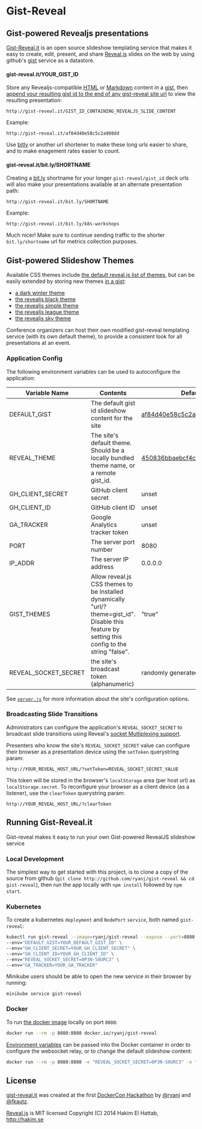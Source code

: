 # Gist-Reveal

## Gist-powered Revealjs presentations

[Gist-Reveal.it](http://gist-reveal.it/) is an open source slideshow templating service that makes it easy to create, edit, present, and share [Reveal.js](https://github.com/hakimel/reveal.js) slides on the web by using github's [gist](http://gist.github.com) service as a datastore.

#### gist-reveal.it/YOUR_GIST_ID

Store any Revealjs-compatible [HTML](https://github.com/hakimel/reveal.js#markup) or [Markdown](https://github.com/hakimel/reveal.js#markdown) content in a [gist](http://gist.github.com), then [append your resulting gist id to the end of any gist-reveal site url](http://gist-reveal.it/af84d40e58c5c2a908dd#/try-it) to view the resulting presentation:

    http://gist-reveal.it/GIST_ID_CONTAINING_REVEALJS_SLIDE_CONTENT
    
Example:

    http://gist-reveal.it/af84d40e58c5c2a908dd

Use [bitly](http://bit.ly) or another url shortener to make these long urls easier to share, and to make enagement rates easier to count.

#### gist-reveal.it/bit.ly/SHORTNAME

Creating a [bit.ly](http://bit.ly) shortname for your longer `gist-reveal/gist_id` deck urls will also make your presentations available at an alternate presentation path:

    http://gist-reveal.it/bit.ly/SHORTNAME
    
Example:

    http://gist-reveal.it/bit.ly/k8s-workshops
    
Much nicer!  Make sure to continue sending traffic to the shorter `bit.ly/shortname` url for metrics collection purposes.

## Gist-powered Slideshow Themes

Available CSS themes include [the default reveal.js list of themes](http://lab.hakim.se/reveal-js/#/themes), but can be easily extended by storing new themes [in a gist](https://gist.github.com/450836bbaebcf4c4ae08b331343a7886):

 * [a dark winter theme](http://gist-reveal.it/?theme=60e54843de11a545897e#/themes)
 * [the revealjs black theme](http://gist-reveal.it/?theme=black#/themes)
 * [the revealjs simple theme](http://gist-reveal.it/?theme=simple#/themes)
 * [the revealjs league theme](http://gist-reveal.it/?theme=default#/themes)
 * [the revealjs sky theme](http://gist-reveal.it/?theme=sky#/themes)

Conference organizers can host their own modified gist-reveal templating service (with its own default theme), to provide a consistent look for all presentations at an event.

### Application Config

The following environment variables can be used to autoconfigure the application:

Variable Name  | Contents   |  Default Value
---------------|------------|---------------
DEFAULT_GIST   | The default gist id slideshow content for the site | [af84d40e58c5c2a908dd](https://gist.github.com/ryanj/af84d40e58c5c2a908dd)
REVEAL_THEME | The site's default theme. Should be a locally bundled theme name, or a remote gist_id. | [450836bbaebcf4c4ae08b331343a7886](https://gist.github.com/ryanj/450836bbaebcf4c4ae08b331343a7886) 
GH_CLIENT_SECRET | GitHub client secret | unset
GH_CLIENT_ID | GitHub client ID | unset
GA_TRACKER | Google Analytics tracker token | unset
PORT | The server port number | 8080
IP_ADDR | The server IP address | 0.0.0.0
GIST_THEMES | Allow reveal.js CSS themes to be installed dynamically "url/?theme=gist_id". Disable this feature by setting this config to the string "false". | "true"
REVEAL_SOCKET_SECRET | the site's broadcast token (alphanumeric) | randomly generated

See [`server.js`](https://github.com/ryanj/gist-reveal/blob/master/server.js#L55-L70) for more information about the site's configuration options.

### Broadcasting Slide Transitions

Administrators can configure the application's `REVEAL_SOCKET_SECRET` to broadcast slide transitions using Reveal's [socket Multiplexing support](https://github.com/hakimel/reveal.js#multiplexing).

Presenters who know the site's `REVEAL_SOCKET_SECRET` value can configure their browser as a presentation device using the `setToken` querystring param:

    http://YOUR_REVEAL_HOST_URL/?setToken=REVEAL_SOCKET_SECRET_VALUE

This token will be stored in the browser's `localStorage` area (per host url) as `localStorage.secret`. To reconfigure your browser as a client device (as a listener), use the `clearToken` querystring param:

    http://YOUR_REVEAL_HOST_URL/?clearToken

## Running Gist-Reveal.it
Gist-reveal makes it easy to run your own Gist-powered RevealJS slideshow service

### Local Development

The simplest way to get started with this project, is to clone a copy of the source from github (`git clone http://github.com/ryanj/gist-reveal && cd gist-reveal`), then run the app locally with `npm install` followed by `npm start`.

### Kubernetes 
To create a kubernetes `deployment` and `NodePort` `service`, both named `gist-reveal`:

```bash
kubectl run gist-reveal --image=ryanj/gist-reveal --expose --port=8080 --service-overrides='{ "spec": { "type": "NodePort" } }' \
--env="DEFAULT_GIST=YOUR_DEFAULT_GIST_ID" \
--env="GH_CLIENT_SECRET=YOUR_GH_CLIENT_SECRET" \
--env="GH_CLIENT_ID=YOUR_GH_CLIENT_ID" \
--env="REVEAL_SOCKET_SECRET=0P3N-S0URC3" \
--env="GA_TRACKER=YOUR_GA_TRACKER"
```

Minikube users should be able to open the new service in their browser by running:

    minikube service gist-reveal

### Docker 

To run [the docker image](https://registry.hub.docker.com/u/ryanj/gist-reveal/) locally on port `8080`:

```bash
docker run --rm -p 8080:8080 docker.io/ryanj/gist-reveal
```

[Environment variables](#Application_Config) can be passed into the Docker container in order to configure the websocket relay, or to change the default slideshow content: 

```bash
docker run --rm -p 8080:8080 -e "REVEAL_SOCKET_SECRET=0P3N-S0URC3" -e "DEFAULT_GIST=YOUR_DEFAULT_GIST_ID" ryanj/gist-reveal
```

## License

[gist-reveal.it](http://gist-reveal.it/) was created at the first [DockerCon Hackathon](http://blog.docker.com/2014/07/dockercon-video-dockercon-hackathon-winners/) by [@ryanj](https://github.com/ryanj) and [@fkautz](https://github.com/fkautz).

[Reveal.js](https://github.com/hakimel/reveal.js) is MIT licensed
Copyright (C) 2014 Hakim El Hattab, http://hakim.se
